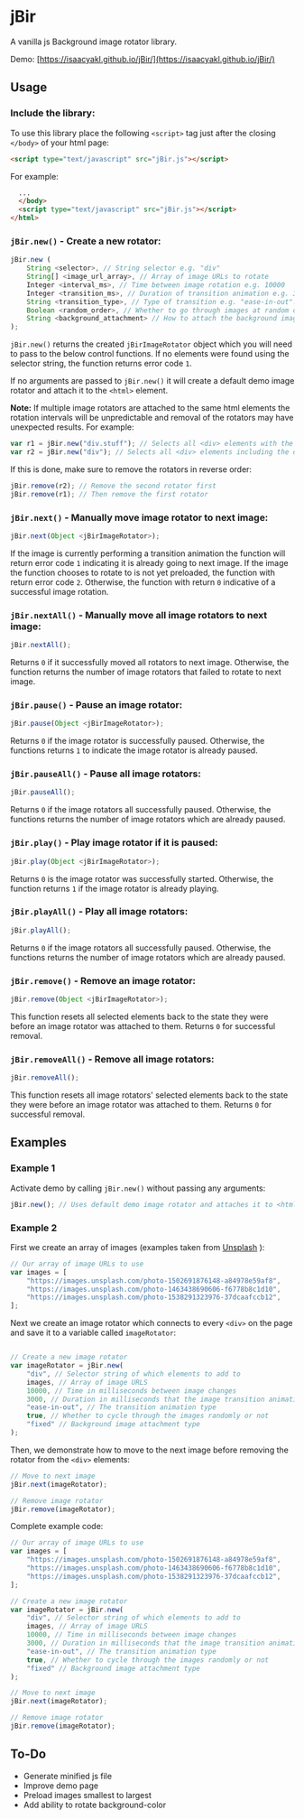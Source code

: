 # jBir
A vanilla js Background image rotator library.

Demo: [https://isaacyakl.github.io/jBir/](https://isaacyakl.github.io/jBir/)

## Usage
### Include the library:
To use this library place the following `<script>` tag just after the closing `</body>` of your html page:
```html
<script type="text/javascript" src="jBir.js"></script>
```
For example:
```html
  ...
  </body>
  <script type="text/javascript" src="jBir.js"></script>
</html>
```

### `jBir.new()` - Create a new rotator:
```javascript
jBir.new (
    String <selector>, // String selector e.g. "div"
    String[] <image_url_array>, // Array of image URLs to rotate
    Integer <interval_ms>, // Time between image rotation e.g. 10000
    Integer <transition_ms>, // Duration of transition animation e.g. 3000
    String <transition_type>, // Type of transition e.g. "ease-in-out". See https://developer.mozilla.org/en-US/docs/Web/CSS/transition-timing-function
    Boolean <random_order>, // Whether to go through images at random or not e.g. false
    String <background_attachment> // How to attach the background image e.g. "fixed". See https://developer.mozilla.org/en-US/docs/Web/CSS/background-attachment
);
```
`jBir.new()` returns the created `jBirImageRotator` object which you will need to pass to the below control functions. If no elements were found using the selector string, the function returns error code `1`.

If no arguments are passed to `jBir.new()` it will create a default demo image rotator and attach it to the `<html>` element.

**Note:** If multiple image rotators are attached to the same html elements the rotation intervals will be unpredictable and removal of the rotators may have unexpected results. For example:

```javascript
var r1 = jBir.new("div.stuff"); // Selects all <div> elements with the class of "stuff"
var r2 = jBir.new("div"); // Selects all <div> elements including the ones already selected for the above image rotator
```
If this is done, make sure to remove the rotators in reverse order:
```javascript
jBir.remove(r2); // Remove the second rotator first
jBir.remove(r1); // Then remove the first rotator
```


### `jBir.next()` - Manually move image rotator to next image:
```javascript
jBir.next(Object <jBirImageRotator>);
```
If the image is currently performing a transition animation the function will return error code `1` indicating it is already going to next image. If the image the function chooses to rotate to is not yet preloaded, the function with return error code `2`. Otherwise, the function with return `0` indicative of a successful image rotation.

### `jBir.nextAll()` - Manually move all image rotators to next image:
```javascript
jBir.nextAll();
```
Returns `0` if it successfully moved all rotators to next image. Otherwise, the function returns the number of image rotators that failed to rotate to next image.

### `jBir.pause()` - Pause an image rotator:
```javascript
jBir.pause(Object <jBirImageRotator>);
```
Returns `0` if the image rotator is successfully paused. Otherwise, the functions returns `1` to indicate the image rotator is already paused.

### `jBir.pauseAll()` - Pause all image rotators:
```javascript
jBir.pauseAll();
```
Returns `0` if the image rotators all successfully paused. Otherwise, the functions returns the number of image rotators which are already paused.

### `jBir.play()` - Play image rotator if it is paused:
```javascript
jBir.play(Object <jBirImageRotator>);
```
Returns `0` is the image rotator was successfully started. Otherwise, the function returns `1` if the image rotator is already playing.

### `jBir.playAll()` - Play all image rotators:
```javascript
jBir.playAll();
```
Returns `0` if the image rotators all successfully paused. Otherwise, the functions returns the number of image rotators which are already paused.

### `jBir.remove()` - Remove an image rotator:
```javascript
jBir.remove(Object <jBirImageRotator>);
```
This function resets all selected elements back to the state they were before an image rotator was attached to them. Returns `0` for successful removal.

### `jBir.removeAll()` - Remove all image rotators:
```javascript
jBir.removeAll();
```
This function resets all image rotators' selected elements back to the state they were before an image rotator was attached to them. Returns `0` for successful removal.

## Examples

### Example 1
Activate demo by calling `jBir.new()` without passing any arguments:
```javascript
jBir.new(); // Uses default demo image rotator and attaches it to <html>
```
### Example 2
First we create an array of images (examples taken from [Unsplash](https://www.unsplash.com) ):
```javascript
// Our array of image URLs to use
var images = [
    "https://images.unsplash.com/photo-1502691876148-a84978e59af8",
    "https://images.unsplash.com/photo-1463438690606-f6778b8c1d10",
    "https://images.unsplash.com/photo-1538291323976-37dcaafccb12",
];
```
Next we create an image rotator which connects to every `<div>` on the page and save it to a variable called `imageRotator`: 
```javascript

// Create a new image rotator
var imageRotator = jBir.new(
    "div", // Selector string of which elements to add to
    images, // Array of image URLS
    10000, // Time in milliseconds between image changes
    3000, // Duration in milliseconds that the image transition animation should take
    "ease-in-out", // The transition animation type
    true, // Whether to cycle through the images randomly or not
    "fixed" // Background image attachment type
);
```
Then, we demonstrate how to move to the next image before removing the rotator from the `<div>` elements:
```javascript
// Move to next image
jBir.next(imageRotator);

// Remove image rotator
jBir.remove(imageRotator);
```

Complete example code:
```javascript
// Our array of image URLs to use
var images = [
    "https://images.unsplash.com/photo-1502691876148-a84978e59af8",
    "https://images.unsplash.com/photo-1463438690606-f6778b8c1d10",
    "https://images.unsplash.com/photo-1538291323976-37dcaafccb12",
];

// Create a new image rotator
var imageRotator = jBir.new(
    "div", // Selector string of which elements to add to
    images, // Array of image URLS
    10000, // Time in milliseconds between image changes
    3000, // Duration in milliseconds that the image transition animation should take
    "ease-in-out", // The transition animation type
    true, // Whether to cycle through the images randomly or not
    "fixed" // Background image attachment type
);

// Move to next image
jBir.next(imageRotator);

// Remove image rotator
jBir.remove(imageRotator);
```



## To-Do
* Generate minified js file
* Improve demo page
* Preload images smallest to largest
* Add ability to rotate background-color